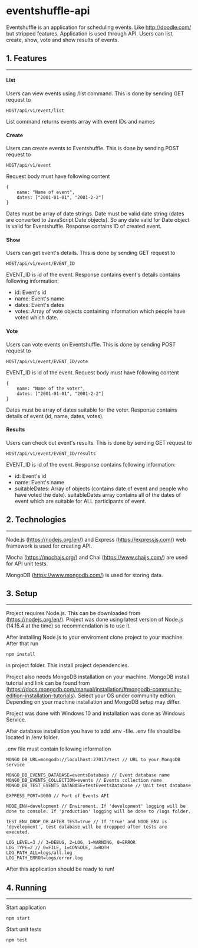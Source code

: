 # eventshuffle-api

Eventshuffle is an application for scheduling events. Like http://doodle.com/ but stripped features. Application is used through API. Users can list, create, show, vote and show results of events. 

## 1. Features
---

#### **List**

Users can view events using /list command. This is done by sending GET request to 
````
HOST/api/v1/event/list
````
List command returns events array with event IDs and names

#### **Create**

Users can create events to Eventshuffle. This is done by sending POST request to 
````
HOST/api/v1/event
````
Request body must have following content
````
{
    name: "Name of event",
    dates: ["2001-01-01", "2001-2-2"]
}
````

Dates must be array of date strings. Date must be valid date string (dates are converted to JavaScript Date objects). So any date valid for Date object is valid for Eventshuffle. Response contains ID of created event.

#### **Show**

Users can get event's details. This is done by sending GET request to 
````
HOST/api/v1/event/EVENT_ID
````

EVENT_ID is id of the event. Response contains event's details contains following information:
- id: Event's id
- name: Event's name
- dates: Event's dates
- votes: Array of vote objects containing information which people have voted which date. 

#### **Vote**

Users can vote events on Eventshuffle. This is done by sending POST request to 
````
HOST/api/v1/event/EVENT_ID/vote
````
EVENT_ID is id of the event. Request body must have following content
````
{
    name: "Name of the voter",
    dates: ["2001-01-01", "2001-2-2"]
}
````
Dates must be array of dates suitable for the voter. Response contains details of event (id, name, dates, votes).

#### **Results**

Users can check out event's results. This is done by sending GET request to 
````
HOST/api/v1/event/EVENT_ID/results
````
EVENT_ID is id of the event. Response contains following information: 
- id: Event's id
- name: Event's name
- suitableDates: Array of objects (contains date of event and people who have voted the date). suitableDates array contains all of the dates of event which are suitable for ALL participants of event.

## 2. Technologies
---
Node.js (https://nodejs.org/en/) and Express (https://expressjs.com/) web framework is used for creating API. 

Mocha (https://mochajs.org/) and Chai (https://www.chaijs.com/) are used for API unit tests. 

MongoDB (https://www.mongodb.com/) is used for storing data. 

## 3. Setup
---

Project requires Node.js. This can be downloaded from (https://nodejs.org/en/). Project was done using latest version of Node.js (14.15.4 at the time) so recommendation is to use it.  

After installing Node.js to your enviroment clone project to your machine. After that run 
````
npm install
````
in project folder. This install project dependencies.

Project also needs MongoDB installation on your machine. MongoDB install tutorial and link can be found from (https://docs.mongodb.com/manual/installation/#mongodb-community-edition-installation-tutorials). Select your OS under community edtion. Depending on your machine installation and MongoDB setup may differ. 

Project was done with Windows 10 and installation was done as Windows Service. 

After database installation you have to add .env -file. .env file should be located in /env folder.

.env file must contain following information 
````
MONGO_DB_URL=mongodb://localhost:27017/test // URL to your MongoDB service

MONGO_DB_EVENTS_DATABASE=eventsDatabase // Event database name
MONGO_DB_EVENTS_COLLECTION=events // Events collection name
MONGO_DB_TEST_EVENTS_DATABASE=testEventsDatabase // Unit test database

EXPRESS_PORT=3000 // Port of Events API

NODE_ENV=development // Enviroment. If 'development' logging will be done to console. If 'production' logging will be done to /logs folder.

TEST_ENV_DROP_DB_AFTER_TEST=true // If 'true' and NODE_ENV is 'development', test database will be droppped after tests are executed. 

LOG_LEVEL=3 // 3=DEBUG, 2=LOG, 1=WARNING, 0=ERROR
LOG_TYPE=2 // 0=FILE, 1=CONSOLE, 3=BOTH
LOG_PATH_ALL=logs/all.log
LOG_PATH_ERROR=logs/error.log
````

After this application should be ready to run!
## 4. Running
---

Start application
```` 
npm start
````

Start unit tests
```` 
npm test
````